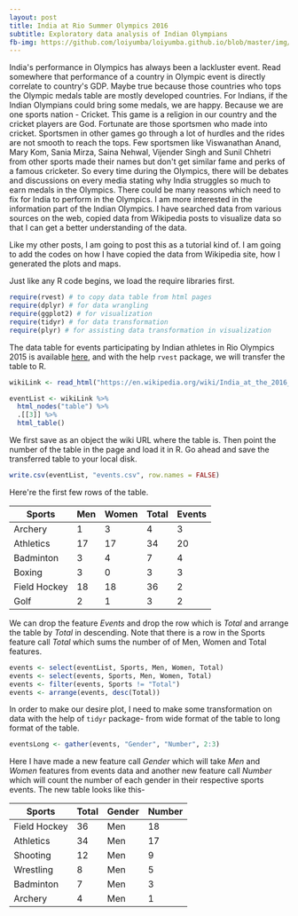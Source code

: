 ```yaml
---
layout: post
title: India at Rio Summer Olympics 2016
subtitle: Exploratory data analysis of Indian Olympians
fb-img: https://github.com/loiyumba/loiyumba.github.io/blob/master/img/Rio2016/EventWise.png
---     
```


India's performance in Olympics has always been a lackluster event. Read somewhere that performance of a country in Olympic event is 
directly correlate to country's GDP. Maybe true because those countries who tops the Olympic medals table are mostly developed countries.
For Indians, if the Indian Olympians could bring some medals, we are happy. Because we are one sports nation - Cricket. This game is a
religion in our country and the cricket players are God. Fortunate are those sportsmen who made into cricket. Sportsmen in other games go
through a lot of hurdles and the rides are not smooth to reach the tops. Few sportsmen like Viswanathan Anand, Mary Kom, Sania Mirza,
Saina Nehwal, Vijender Singh and Sunil Chhetri from other sports made their names but don't get similar fame and perks of a famous 
cricketer. So every time during the Olympics, there will be debates and discussions on every media stating why India struggles so much to
earn medals in the Olympics. There could be many reasons which need to fix for India to perform in the Olympics. I am more interested in
the information part of the Indian Olympics. I have searched data from various sources on the web, copied data from Wikipedia posts to
visualize data so that I can get a better understanding of the data.     

Like my other posts, I am going to post this as a tutorial kind of. I am going to add the codes on how I have copied the data from
Wikipedia site, how I generated the plots and maps.     

Just like any R code begins, we load the require libraries first.    

```r
require(rvest) # to copy data table from html pages
require(dplyr) # for data wrangling
require(ggplot2) # for visualization
require(tidyr) # for data transformation
require(plyr) # for assisting data transformation in visualization
```    

The data table for events participating by Indian athletes in Rio Olympics 2015 is available [here](https://en.wikipedia.org/wiki/India_at_the_2016_Summer_Olympics),
and with the help `rvest` package, we will transfer the table to R.     

```r
wikiLink <- read_html("https://en.wikipedia.org/wiki/India_at_the_2016_Summer_Olympics")

eventList <- wikiLink %>% 
  html_nodes("table") %>% 
  .[[3]] %>% 
  html_table()
```     

We first save as an object the wiki URL where the table is. Then point the number of the table in the page and load it in R. Go ahead
and save the transferred table to your local disk.    

```r
write.csv(eventList, "events.csv", row.names = FALSE)
```    

Here're the first few rows of the table.    

| Sports | Men | Women | Total | Events 
|---     |---  |---    |---    |---     |
| Archery | 1 | 3 | 4 | 3 |
| Athletics | 17 | 17 | 34 | 20 |
| Badminton | 3 | 4 | 7 | 4 |
| Boxing | 3 | 0 | 3 | 3 |
| Field Hockey | 18 | 18 | 36 | 2 |
| Golf | 2 | 1 | 3 | 2 |    

We can drop the feature _Events_ and drop the row which is _Total_ and arrange the table by _Total_ in descending. Note that there is a
row in the Sports feature call _Total_ which sums the number of of Men, Women and Total features.   

```r
events <- select(eventList, Sports, Men, Women, Total)
events <- select(events, Sports, Men, Women, Total)
events <- filter(events, Sports != "Total")
events <- arrange(events, desc(Total))
```    

In order to make our desire plot, I need to make some transformation on data with the help of `tidyr` package- from wide format of the table
to long format of the table.     

```r
eventsLong <- gather(events, "Gender", "Number", 2:3)
```    

Here I have made a new feature call _Gender_ which will take _Men_ and _Women_ features from events data and another new feature call
_Number_ which will count the number of each gender in their respective sports events. The new table looks like this-    

| Sports | Total | Gender | Number 
|---     |---    |---     |---  |
| Field Hockey | 36 | Men | 18 |
| Athletics | 34 | Men | 17 |
| Shooting | 12 | Men | 9 |
| Wrestling | 8 | Men | 5 |
| Badminton | 7 | Men | 3 |
| Archery | 4 | Men | 1 |    







